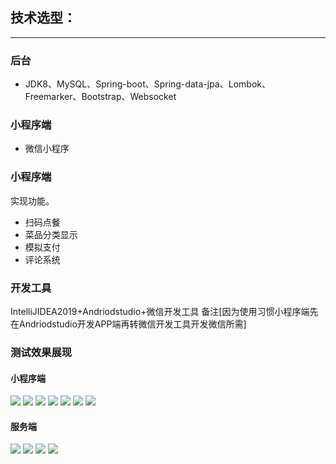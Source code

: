 ## 技术选型：
---
### 后台
- JDK8、MySQL、Spring-boot、Spring-data-jpa、Lombok、Freemarker、Bootstrap、Websocket
### 小程序端
- 微信小程序
### 小程序端
实现功能。
- 扫码点餐
- 菜品分类显示
- 模拟支付
- 评论系统

### 开发工具
IntelliJIDEA2019+Andriodstudio+微信开发工具
备注[因为使用习惯小程序端先在Andriodstudio开发APP端再转微信开发工具开发微信所需]
### 测试效果展现
#### 小程序端
![](https://github.com/laughter-dayu/WeChatOrder/blob/master/pic/1.jpg？imageMogr2/auto-orient/strip%7CimageView2/2/w/400)
![](https://github.com/laughter-dayu/WeChatOrder/blob/master/pic/2.jpg)
![](https://github.com/laughter-dayu/WeChatOrder/blob/master/pic/3.jpg)
![](https://github.com/laughter-dayu/WeChatOrder/blob/master/pic/4.jpg)
![](https://github.com/laughter-dayu/WeChatOrder/blob/master/pic/5.jpg)
![](https://github.com/laughter-dayu/WeChatOrder/blob/master/pic/6.jpg)
![](https://github.com/laughter-dayu/WeChatOrder/blob/master/pic/7.jpg)
#### 服务端
![](https://github.com/laughter-dayu/WeChatOrder/blob/master/pic/11.png)
![](https://github.com/laughter-dayu/WeChatOrder/blob/master/pic/12.png)
![](https://github.com/laughter-dayu/WeChatOrder/blob/master/pic/13.png)
![](https://github.com/laughter-dayu/WeChatOrder/blob/master/pic/14.png)











